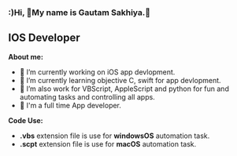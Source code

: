 ### :)Hi, 🫡My name is Gautam Sakhiya.🤘
## IOS Developer

**About me:**
- 🔭 I’m currently working on iOS app devlopment.
- 🌱 I’m currently learning objective C, swift for app devlopment.
- 🤔 I’m also work for VBScript, AppleScript and python for fun and automating tasks and controlling all apps.
- 💬 I'm a full time App developer.

**Code Use:**
  - **.vbs** extension file is use for **windowsOS** automation task.
  - **.scpt** extension file is use for **macOS** automation task.
